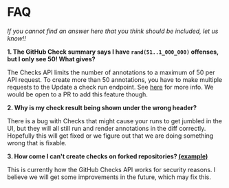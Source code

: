 # FAQ

_If you cannot find an answer here that you think should be included, let us know!!_

**1. The GitHub Check summary says I have `rand(51..1_000_000)` offenses, but I only see 50! What gives?**

The Checks API limits the number of annotations to a maximum of 50 per API request. To create more than 50 annotations, you have to make multiple requests to the Update a check run endpoint. See [here](https://developer.github.com/v3/checks/runs/#output-object) for more info. We would be open to a PR to add this feature though.

**2. Why is my check result being shown under the wrong header?**

There is a bug with Checks that might cause your runs to get jumbled in the UI, but they will all still run and render annotations in the diff correctly. Hopefully this will get fixed or we figure out that we are doing something wrong that is fixable.

**3. How come I can't create checks on forked repositories? [(example)](https://github.com/ruby/spec/commit/1cfa9f188e8342993d149807210b6777189cfe3f/checks?check_suite_id=335929828)**

This is currently how the GitHub Checks API works for security reasons. I believe we will get some improvements in the future, which may fix this.
